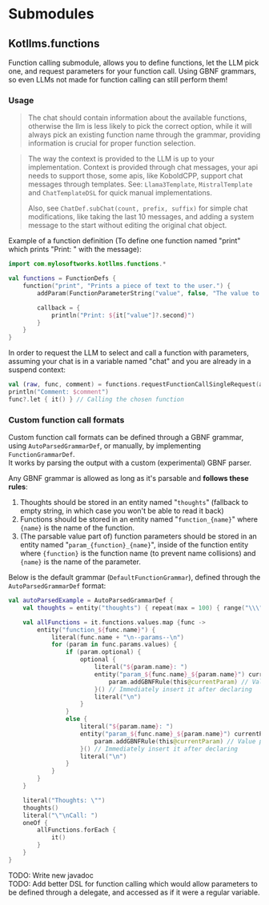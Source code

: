 # Submodules
## Kotllms.functions
Function calling submodule, allows you to define functions, let the LLM pick one, and request parameters for your function call. Using GBNF grammars, so even LLMs not made for function calling can still perform them!

### Usage
> The chat should contain information about the available functions, otherwise the llm is less likely to pick the correct option,
> while it will always pick an existing function name through the grammar, providing information is crucial for proper function selection.

> The way the context is provided to the LLM is up to your implementation. Context is provided through chat messages, your api needs to support those,
> some apis, like KoboldCPP, support chat messages through templates. See: `Llama3Template`, `MistralTemplate` and `ChatTemplateDSL` for quick manual implementations.
>
> Also, see `ChatDef.subChat(count, prefix, suffix)` for simple chat modifications, like taking the last 10 messages, and adding a system message to the start without editing the original chat object.

Example of a function definition (To define one function named "print" which prints "Print: " with the message):
```kotlin
import com.mylosoftworks.kotllms.functions.*

val functions = FunctionDefs {
    function("print", "Prints a piece of text to the user.") {
        addParam(FunctionParameterString("value", false, "The value to print to the user"))

        callback = {
            println("Print: ${it["value"]?.second}")
        }
    }
}
```

In order to request the LLM to select and call a function with parameters, assuming your chat is in a variable named "chat" and you are already in a suspend context:
```kotlin
val (raw, func, comment) = functions.requestFunctionCallSingleRequest(api, flags, chat)
println("Comment: $comment")
func?.let { it() } // Calling the chosen function
```

### Custom function call formats
Custom function call formats can be defined through a GBNF grammar, using `AutoParsedGrammarDef`, or manually, by implementing `FunctionGrammarDef`.  
It works by parsing the output with a custom (experimental) GBNF parser.

Any GBNF grammar is allowed as long as it's parsable and **follows these rules**:
1. Thoughts should be stored in an entity named "`thoughts`"  (fallback to empty string, in which case you won't be able to read it back)
2. Functions should be stored in an entity named "`function_{name}`" where `{name}` is the name of the function.
3. (The parsable value part of) function parameters should be stored in an entity named "`param_{function}_{name}`", inside of the function entity where `{function}` is the function name (to prevent name collisions) and `{name}` is the name of the parameter.

Below is the default grammar (`DefaultFunctionGrammar`), defined through the `AutoParsedGrammarDef` format:
```kotlin
val autoParsedExample = AutoParsedGrammarDef {
    val thoughts = entity("thoughts") { repeat(max = 100) { range("\\\"\\n", true) } }

    val allFunctions = it.functions.values.map {func ->
        entity("function_${func.name}") {
            literal(func.name + "\n--params--\n")
            for (param in func.params.values) {
                if (param.optional) {
                    optional {
                        literal("${param.name}: ")
                        entity("param_${func.name}_${param.name}") currentParam@{
                            param.addGBNFRule(this@currentParam) // Value part
                        }() // Immediately insert it after declaring
                        literal("\n")
                    }
                }
                else {
                    literal("${param.name}: ")
                    entity("param_${func.name}_${param.name}") currentParam@{
                        param.addGBNFRule(this@currentParam) // Value part
                    }() // Immediately insert it after declaring
                    literal("\n")
                }
            }
        }
    }

    literal("Thoughts: \"")
    thoughts()
    literal("\"\nCall: ")
    oneOf {
        allFunctions.forEach {
            it()
        }
    }
}
```

TODO: Write new javadoc  
TODO: Add better DSL for function calling which would allow parameters to be defined through a delegate, and accessed as if it were a regular variable.